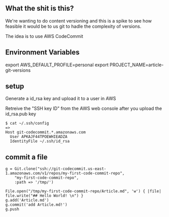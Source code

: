 
## What the shit is this?

We're wanting to do content versioning and this is a spike to see how feasible
it would be to us git to hadle the complexity of versions.

The idea is to use AWS CodeCommit

## Environment Variables
export AWS_DEFAULT_PROFILE=personal
export PROJECT_NAME=article-git-versions

## setup
Generate a id_rsa key and upload it to a user in AWS

Retreive the "SSH key ID" from the AWS web console after you upload the
id_rsa.pub key

    $ cat ~/.ssh/config
    =>
    Host git-codecommit.*.amazonaws.com
      User APKAJF44TPOEWHIEADZA
      IdentityFile ~/.ssh/id_rsa

## commit a file
    g = Git.clone("ssh://git-codecommit.us-east-1.amazonaws.com/v1/repos/my-first-code-commit-repo",
        "my-first-code-commit-repo",
        :path => '/tmp/')

    File.open("/tmp/my-first-code-commit-repo/Article.md", 'w') { |file| file.write("## Hello World! \n") }
    g.add('Article.md')
    g.commit('add Article.md!')
    g.push
